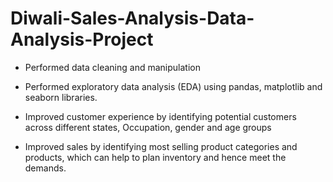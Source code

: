 # Diwali-Sales-Analysis-Data-Analysis-Project

- Performed data cleaning and manipulation

- Performed exploratory data analysis (EDA) using pandas, matplotlib and seaborn libraries.

- Improved customer experience by identifying potential customers across different states, Occupation, gender and age groups  
 
- Improved sales by identifying most selling product categories and products, which can help to plan inventory and hence meet the demands.
